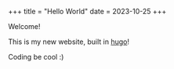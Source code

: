 +++
title = "Hello World"
date = 2023-10-25
+++

Welcome!

This is my new website, built in [hugo](https://gohugo.io)!

Coding be cool :)